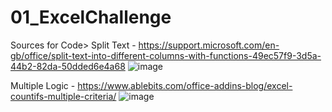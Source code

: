# 01_ExcelChallenge

Sources for Code>
Split Text - https://support.microsoft.com/en-gb/office/split-text-into-different-columns-with-functions-49ec57f9-3d5a-44b2-82da-50dded6e4a68
![image](https://github.com/tiascott01/01_ExcelChallenge/assets/145622440/3e2b5265-ac2a-42dd-bcfe-18b635c1296a)

Multiple Logic - https://www.ablebits.com/office-addins-blog/excel-countifs-multiple-criteria/
![image](https://github.com/tiascott01/01_ExcelChallenge/assets/145622440/cc362f11-1c56-4df9-b5e6-f64233372daa)



